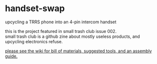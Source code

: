 # handset-swap
upcycling a TRRS phone into an 4-pin intercom handset  

this is the project featured in small trash club issue 002.  
small trash club is a github zine about mostly useless products, and upcycling electronics refuse.  

[please see the wiki for bill of materials, suggested tools, and an assembly guide.](https://github.com/evanmcook/handset-swap/wiki)
